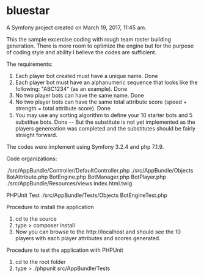 bluestar
========

A Symfony project created on March 19, 2017, 11:45 am.

This the sample excercise coding with rough team roster building generation. There is more room to optimize the engine but for the purpose of coding style and ability I believe the codes are sufficient.

The requirements:

1. Each player bot created must have a unique name.
Done
2. Each player bot must have an alphanumeric sequence that looks like the following: "ABC1234" (as an
example).
Done
2. No two player bots can have the same name.
Done
3. No two player bots can have the same total attribute score (speed + strength = total attribute score).
Done
4. You may use any sorting algorithm to deﬁne your 10 starter bots and 5 substitue bots. 
Done -- But the substitute is not yet implemented as the players genereation was completed and the substitutes should be fairly straight forward.

The codes were implement using Symfony 3.2.4 and php 7.1.9.

Code organizations:

./src/AppBundle/Controller/DefaultController.php
./src/AppBundle/Objects
        BotAttribute.php
        BotEngine.php
        BotManager.php
        BotPlayer.php
./src/AppBundle/Resources/views
        index.html.twig

PHPUnit Test
./src/AppBundle/Tests/Objects
        BotEngineTest.php

Procedure to install the application

1. cd to the source
2. type > composer install
3. Now you can browse to the http://localhost and should see the 10 players with each player attributes and scores generated.


Procedure to test the application with PHPUnit

1. cd to the root folder
2. type > ./phpunit src/AppBundle/Tests
